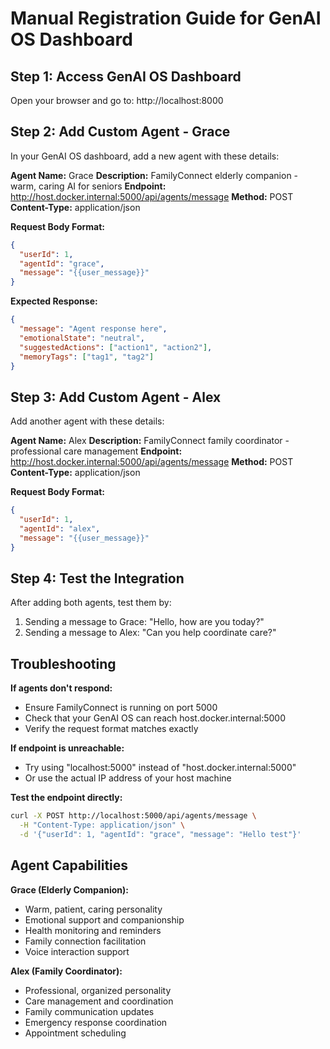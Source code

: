 # Manual Registration Guide for GenAI OS Dashboard

## Step 1: Access GenAI OS Dashboard
Open your browser and go to: http://localhost:8000

## Step 2: Add Custom Agent - Grace
In your GenAI OS dashboard, add a new agent with these details:

**Agent Name:** Grace
**Description:** FamilyConnect elderly companion - warm, caring AI for seniors
**Endpoint:** http://host.docker.internal:5000/api/agents/message
**Method:** POST
**Content-Type:** application/json

**Request Body Format:**
```json
{
  "userId": 1,
  "agentId": "grace",
  "message": "{{user_message}}"
}
```

**Expected Response:**
```json
{
  "message": "Agent response here",
  "emotionalState": "neutral",
  "suggestedActions": ["action1", "action2"],
  "memoryTags": ["tag1", "tag2"]
}
```

## Step 3: Add Custom Agent - Alex
Add another agent with these details:

**Agent Name:** Alex
**Description:** FamilyConnect family coordinator - professional care management
**Endpoint:** http://host.docker.internal:5000/api/agents/message
**Method:** POST
**Content-Type:** application/json

**Request Body Format:**
```json
{
  "userId": 1,
  "agentId": "alex",
  "message": "{{user_message}}"
}
```

## Step 4: Test the Integration
After adding both agents, test them by:
1. Sending a message to Grace: "Hello, how are you today?"
2. Sending a message to Alex: "Can you help coordinate care?"

## Troubleshooting

**If agents don't respond:**
- Ensure FamilyConnect is running on port 5000
- Check that your GenAI OS can reach host.docker.internal:5000
- Verify the request format matches exactly

**If endpoint is unreachable:**
- Try using "localhost:5000" instead of "host.docker.internal:5000"
- Or use the actual IP address of your host machine

**Test the endpoint directly:**
```bash
curl -X POST http://localhost:5000/api/agents/message \
  -H "Content-Type: application/json" \
  -d '{"userId": 1, "agentId": "grace", "message": "Hello test"}'
```

## Agent Capabilities

**Grace (Elderly Companion):**
- Warm, patient, caring personality
- Emotional support and companionship
- Health monitoring and reminders
- Family connection facilitation
- Voice interaction support

**Alex (Family Coordinator):**
- Professional, organized personality
- Care management and coordination
- Family communication updates
- Emergency response coordination
- Appointment scheduling
